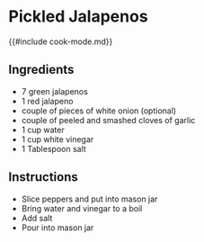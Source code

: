 # Pickled Jalapenos

{{#include cook-mode.md}}

## Ingredients
* 7 green jalapenos
* 1 red jalapeno
* couple of pieces of white onion (optional)
* couple of peeled and smashed cloves of garlic
* 1 cup water
* 1 cup white vinegar
* 1 Tablespoon salt

## Instructions
* Slice peppers and put into mason jar
* Bring water and vinegar to a boil
* Add salt
* Pour into mason jar